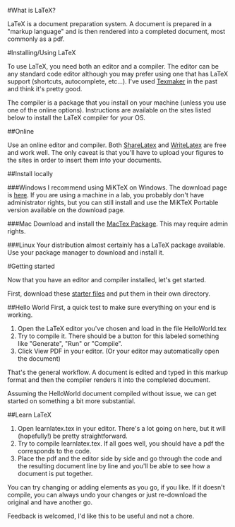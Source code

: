 #What is LaTeX?

LaTeX is a document preparation system.  A document is prepared in a "markup language" and is then rendered into a completed document, most commonly as a pdf.  

#Installing/Using LaTeX

To use LaTeX, you need both an editor and a compiler.  The editor can be any standard code editor although you may prefer using one that has LaTeX support (shortcuts, autocomplete, etc...).  I've used [Texmaker](http://www.xm1math.net/texmaker/download.html) in the past and think it's pretty good.  

The compiler is a package that you install on your machine (unless you use one of the online options).  Instructions are available on the sites listed below to install the LaTeX compiler for your OS.

##Online

Use an online editor and compiler.  Both [ShareLatex](http://sharelatex.com) and [WriteLatex](http://writelatex.com) are free and work well.  The only caveat is that you'll have to upload your figures to the sites in order to insert them into your documents.  

##Install locally

###Windows
I recommend using MiKTeX on Windows.  The download page is [here](http://www.miktex.org/2.9/setup).  If you are using a machine in a lab, you probably don't have administrator rights, but you can still install and use the MiKTeX Portable version available on the download page.  

###Mac
Download and install the [MacTex Package](http://mirror.ctan.org/systems/mac/mactex/MacTeX.mpkg.zip).  This may require admin rights. 

###Linux
Your distribution almost certainly has a LaTeX package available.  Use your package manager to download and install it.  

#Getting started

Now that you have an editor and compiler installed, let's get started.  

First, download these [starter files](https://github.com/gforsyth/learnlatex/archive/master.zip) and put them in their own directory.  

##Hello World
First, a quick test to make sure everything on your end is working.  
1. Open the LaTeX editor you've chosen and load in the file HelloWorld.tex
2. Try to compile it.  There should be a button for this labeled something like "Generate", "Run" or "Compile".  
3. Click View PDF in your editor.  (Or your editor may automatically open the document)

That's the general workflow.  A document is edited and typed in this markup format and then the compiler renders it into the completed document. 

Assuming the HelloWorld document compiled without issue, we can get started on something a bit more substantial.  

##Learn LaTeX

1. Open learnlatex.tex in your editor.  There's a lot going on here, but it will (hopefully!) be pretty straightforward. 
2. Try to compile learnlatex.tex.  If all goes well, you should have a pdf the corresponds to the code.  
3. Place the pdf and the editor side by side and go through the code and the resulting document line by line and you'll be able to see how a document is put together. 

You can try changing or adding elements as you go, if you like.  If it doesn't compile, you can always undo your changes or just re-download the original and have another go.  

Feedback is welcomed, I'd like this to be useful and not a chore.  
